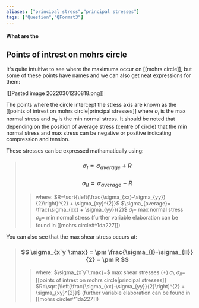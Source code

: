 ```yaml
---
aliases: ["principal stress","principal stresses"]
tags: ["Question","QFormat3"]
---
```


#### What are the
## Points of intrest on mohrs circle

It's quite intuitive to see where the maximums occur on [[mohrs circle]], but some of these points have names and we can also get neat expressions for them:

![[Pasted image 20220301230818.png]]

The points where the circle intercept the stress axis are known as the [[points of intrest on mohrs circle|principal stresses]] where $\sigma_{I}$ is the max normal stress and $\sigma_{II}$ is the min normal stress. It should be noted that depending on the position of average stress (centre of circle) that the min normal stress and max stress can be negative or positive indicating compression and tension.

These stresses can be expressed mathamatically using:
> ### $$ \sigma_{I} = \sigma_{average} + R $$
> ### $$ \sigma_{II} = \sigma_{average} - R $$ 
>> where:
>> $R=\sqrt{\left(\frac{\sigma_{xx}-\sigma_{yy}}{2}\right)^{2} + \sigma_{xy}^{2}}$ 
>> $\sigma_{average}= \frac{\sigma_{xx} + \sigma_{yy}}{2}$
>> $\sigma_{I}=$  max normal stress
>> $\sigma_{II}=$  min normal stress
>> (further variable elaboration can be found in [[mohrs circle#^1da227]])

You can also see that the max shear stress occurs at:
> ### $$ \sigma_{x`y`\:max} = \pm \frac{\sigma_{I}-\sigma_{II}}{2} = \pm R  $$ 
>> where:
>> $\sigma_{x`y`\:max}=$ max shear stresses ($\pm$)
>> $\sigma_{I},\sigma_{II}=$ [[points of intrest on mohrs circle|principal stresses]]
>> $R=\sqrt{\left(\frac{\sigma_{xx}-\sigma_{yy}}{2}\right)^{2} + \sigma_{xy}^{2}}$ 
>> (further variable elaboration can be found in [[mohrs circle#^1da227]])
